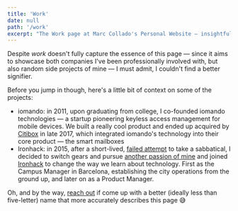 ```yaml
---
title: 'Work'
date: null
path: '/work'
excerpt: "The Work page at Marc Collado's Personal Website — insightful stories about iomando and Ironhack."
---
```


<!-- "excerpt" field used for SEO purposes only -->

Despite _work_ doesn't fully capture the essence of this page — since it aims to showcase both companies I've been professionally involved with, but also random side projects of mine — I must admit, I couldn't find a better signifier.

Before you jump in though, here's a little bit of context on some of the projects:

- iomando: in 2011, upon graduating from college, I co-founded iomando technologies — a startup pioneering keyless access management for mobile devices. We built a really cool product and ended up acquired by [Citibox](https://www.citibox.com/) in late 2017, which integrated iomando's technology into their core product — the smart mailboxes
- Ironhack: in 2015, after a short-lived, [failed attempt](/blog/2015/hi-from-ironhack) to take a sabbatical, I decided to switch gears and pursue [another passion of mine](/tags/education) and joined [Ironhack](https://www.ironhack.com/) to change the way we learn about technology. First as the Campus Manager in Barcelona, establishing the city operations from the ground up, and later on as a Product Manager.

Oh, and by the way, [reach out](https://twitter.com/MarcCollado) if come up with a better (ideally less than five-letter) name that more accurately describes this page 😅
